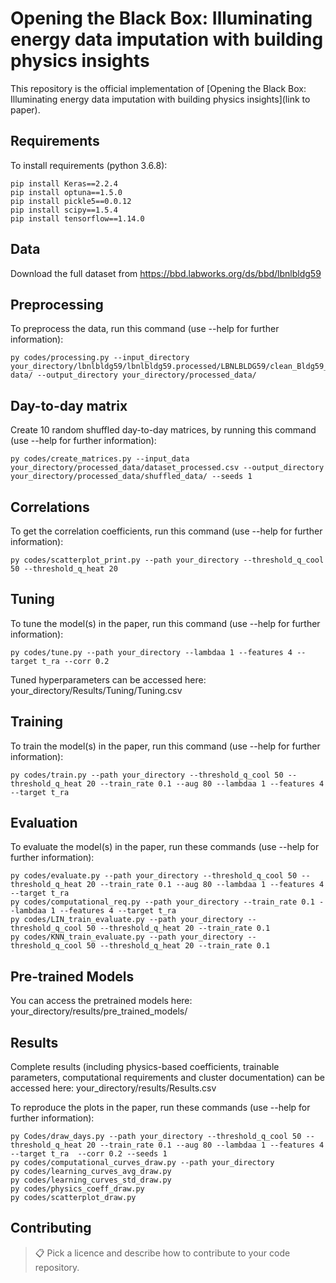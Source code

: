 # Opening the Black Box: Illuminating energy data imputation with building physics insights

This repository is the official implementation of [Opening the Black Box: Illuminating energy data imputation with building physics insights](link to paper). 

## Requirements

To install requirements (python 3.6.8):

```setup
pip install Keras==2.2.4
pip install optuna==1.5.0
pip install pickle5==0.0.12
pip install scipy==1.5.4
pip install tensorflow==1.14.0
```

## Data

Download the full dataset from <https://bbd.labworks.org/ds/bbd/lbnlbldg59>

## Preprocessing

To preprocess the data, run this command (use --help for further information):

```preprocessing
py codes/processing.py --input_directory your_directory/lbnlbldg59/lbnlbldg59.processed/LBNLBLDG59/clean_Bldg59_2018to2020/clean data/ --output_directory your_directory/processed_data/
```

## Day-to-day matrix

Create 10 random shuffled day-to-day matrices, by running this command (use --help for further information):

```matrix creation
py codes/create_matrices.py --input_data your_directory/processed_data/dataset_processed.csv --output_directory your_directory/processed_data/shuffled_data/ --seeds 1
```

## Correlations

To get the correlation coefficients, run this command (use --help for further information):

```Correlation coefficients
py codes/scatterplot_print.py --path your_directory --threshold_q_cool 50 --threshold_q_heat 20
```

## Tuning

To tune the model(s) in the paper, run this command (use --help for further information):

```tune
py codes/tune.py --path your_directory --lambdaa 1 --features 4 --target t_ra --corr 0.2
```

Tuned hyperparameters can be accessed here: your_directory/Results/Tuning/Tuning.csv

## Training

To train the model(s) in the paper, run this command (use --help for further information):

```train
py codes/train.py --path your_directory --threshold_q_cool 50 --threshold_q_heat 20 --train_rate 0.1 --aug 80 --lambdaa 1 --features 4 --target t_ra
```

## Evaluation

To evaluate the model(s) in the paper, run these commands (use --help for further information):

```eval
py codes/evaluate.py --path your_directory --threshold_q_cool 50 --threshold_q_heat 20 --train_rate 0.1 --aug 80 --lambdaa 1 --features 4 --target t_ra
py codes/computational_req.py --path your_directory --train_rate 0.1 --lambdaa 1 --features 4 --target t_ra
py codes/LIN_train_evaluate.py --path your_directory --threshold_q_cool 50 --threshold_q_heat 20 --train_rate 0.1
py codes/KNN_train_evaluate.py --path your_directory --threshold_q_cool 50 --threshold_q_heat 20 --train_rate 0.1
```

## Pre-trained Models

You can access the pretrained models here: your_directory/results/pre_trained_models/

## Results

Complete results (including physics-based coefficients, trainable parameters, computational requirements and cluster documentation) can be accessed here: your_directory/results/Results.csv

To reproduce the plots in the paper, run these commands (use --help for further information):

```plots
py Codes/draw_days.py --path your_directory --threshold_q_cool 50 --threshold_q_heat 20 --train_rate 0.1 --aug 80 --lambdaa 1 --features 4 --target t_ra  --corr 0.2 --seeds 1
py codes/computational_curves_draw.py --path your_directory
py codes/learning_curves_avg_draw.py
py codes/learning_curves_std_draw.py
py codes/physics_coeff_draw.py
py codes/scatterplot_draw.py
```

## Contributing

>📋  Pick a licence and describe how to contribute to your code repository. 

